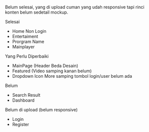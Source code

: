 Belum selesai, yang di upload cuman yang udah responsive tapi rinci konten belum sedetail mockup.

Selesai
- Home Non Login
- Entertaiment
- Prorgram Name
- Mainplayer

Yang Perlu Diperbaiki
- MainPage (Header Beda Desain)
- Featured (Video samping kanan belum)
- Dropdown Icon More samping tombol login/user belum ada

Belum
- Search Result
- Dashboard

Belum di upload (belum responsive)
- Login
- Register

